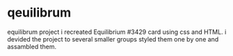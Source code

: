 # qeuilibrum
equilibrum project
i recreated Equilibrium #3429 card using css and HTML. i devided the project to several smaller groups styled them one by one and assambled them.
